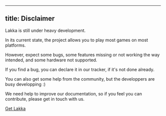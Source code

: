 -----
title: Disclaimer
-----

Lakka is still under heavy development.

In its current state, the project allows you to play most games on most platforms.

However, expect some bugs, some features missing or not working the way intended, and some hardware not supported.

If you find a bug, you can declare it in our tracker, if it's not done already.

You can also get some help from the community, but the developpers are busy developping :)

We need help to improve our documentation, so if you feel you can contribute, please get in touch with us.

<p class="dl"><a href="/get" class="button">Get Lakka</a></p>